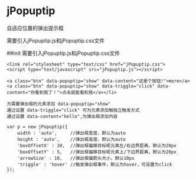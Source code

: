 jPopuptip
=========

自适应位置的弹出提示框

需要引入jPopuptip.js和jPopuptip.css文件

##init
	需要引入jPopuptip.js和jPopuptip.css文件

	<link rel="stylesheet" type="text/css" href="jPopuptip.css">
	<script type="text/javascript" src="jPopuptip.js"></script>

	<a class="btn" data-popuptip="show" data-content="这是个按钮!">more</a>
    <a class="btn" data-popuptip="show" data-triggle="click" data-content="你看到我了！">点击就能看到我</a></li>

	为需要弹出框的元素添加 data-popuptip="show"
	通过设置 data-triggle="click" 可为元素添加触独立触发方式
	通过设置 data-content="hello",为弹出框添加内容

    var p = new jPopuptip({
		width : 'auto',		//弹出框宽度，默认为auto
		height : 'auto',	//弹出框高度，默认为auto
        'boxOffsetX' : 20,	//弹出框偏移目标呢元素左/右边界距离，默认为20px
        'boxOffsetY' : 5,	//弹出框偏移目标呢元素上/下边界距离，默认为20px
        'arrowSize' : 10,	//弹出框偏箭头大小，默认10px
        'triggle' : 'hover'	//触发弹出框事件，默认为hover，可设置为click
	});

